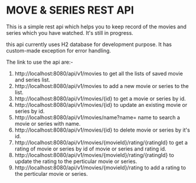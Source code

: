 # MOVE & SERIES REST API

This is a simple rest api which helps you to keep record of the movies and series which you have watched.
It's still in progress.

this api currently uses H2 database for development purpose. It has custom-made exception for error handling.

The link to use the api are:-

1. http://localhost:8080/api/v1/movies to get all the lists of saved movie and series list.
2. http://localhost:8080/api/v1/movies to add a new movie or series to the list.
3. http://localhost:8080/api/v1/movies/{id} to get a movie or series by id.
4. http://localhost:8080/api/v1/movies/{id} to update an existing movie or series by id.
5. http://localhost:8080/api/v1/movies/name?name= name to search a movie or series with name.
6. http://localhost:8080/api/v1/movies/{id} to delete movie or series by it's id.
7. http://localhost:8080/api/v1/movies/{movieId}/rating/{ratingId} to get a rating of movie or series by id of movie or series and rating id.
8. http://localhost:8080/api/v1/movies/{movieId}/rating/{ratingId} to update the rating to the perticular movie or series.
9. http://localhost:8080/api/v1/movies/{movieId}/rating to add a rating to the perticular movie or series.